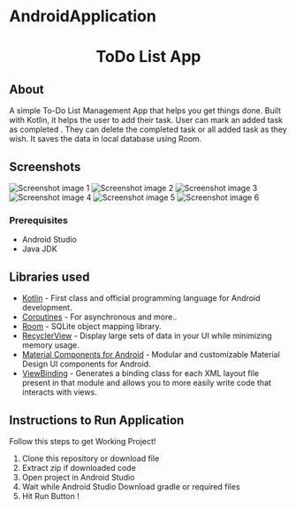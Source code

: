 # AndroidApplication

<p align="center">
    <h1 align="center">ToDo List App</h1>
</p>

##  About
A simple To-Do List Management App that helps you get things done. Built with Kotlin, it helps the user to add their task. User can mark an added task as completed . They can delete the completed task or all added task as they wish. It saves the data in local database using Room.

##  Screenshots

![Screenshot image 1](https://github.com/udayanihitha/MobileApplication/assets/83023161/6d08680c-12a8-4d17-9660-391af00125de)
![Screenshot image 2](https://github.com/udayanihitha/MobileApplication/assets/83023161/903b7d2c-a03b-4f7d-92c1-dd229f2f6aab)
![Screenshot image 3](https://github.com/udayanihitha/MobileApplication/assets/83023161/ca48546c-f3f7-4d9f-b0d2-c5de9b9bdb1b)
![Screenshot image 4](https://github.com/udayanihitha/MobileApplication/assets/83023161/b79ff8a8-48c7-4733-99b5-b57d31808dfa)
![Screenshot image 5](https://github.com/udayanihitha/MobileApplication/assets/83023161/d01124ab-1747-4832-ab0c-fc64d24d084b)
![Screenshot image 6](https://github.com/udayanihitha/MobileApplication/assets/83023161/435ad9d4-02f7-4009-b052-b48bc8ba83a7)


### Prerequisites
*   Android Studio 
*   Java JDK
  
##  Libraries used
- [Kotlin](https://kotlinlang.org/) - First class and official programming language for Android development.
- [Coroutines](https://kotlinlang.org/docs/reference/coroutines-overview.html) - For asynchronous and more..
- [Room](https://developer.android.com/topic/libraries/architecture/room) - SQLite object mapping library.
- [RecyclerView](https://developer.android.com/jetpack/androidx/releases/recyclerview) - Display large sets of data in your UI while minimizing memory usage.
- [Material Components for Android](https://github.com/material-components/material-components-android) - Modular and customizable Material Design UI components for Android.
- [ViewBinding](https://developer.android.com/topic/libraries/view-binding) - Generates a binding class for each XML layout file present in that module and allows you to more easily write code that interacts with views.

##  Instructions to Run Application

Follow this steps to get Working Project!

1. Clone this repository or download file
2. Extract zip if downloaded code
3. Open project in Android Studio
4. Wait while Android Studio Download gradle or required files
5. Hit Run Button !

